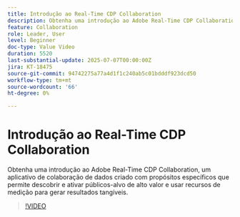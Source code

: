 ```yaml
---
title: Introdução ao Real-Time CDP Collaboration
description: Obtenha uma introdução ao Adobe Real-Time CDP Collaboration, um aplicativo de colaboração de dados criado com propósitos específicos que permite descobrir e ativar públicos-alvo de alto valor e usar recursos de medição para gerar resultados tangíveis.
feature: Collaboration
role: Leader, User
level: Beginner
doc-type: Value Video
duration: 5520
last-substantial-update: 2025-07-07T00:00:00Z
jira: KT-18475
source-git-commit: 94742275a77a4d1f1c240ab5c01bdddf923dcd50
workflow-type: tm+mt
source-wordcount: '66'
ht-degree: 0%

---
```



# Introdução ao Real-Time CDP Collaboration

Obtenha uma introdução ao Adobe Real-Time CDP Collaboration, um aplicativo de colaboração de dados criado com propósitos específicos que permite descobrir e ativar públicos-alvo de alto valor e usar recursos de medição para gerar resultados tangíveis.

>[!VIDEO](https://video.tv.adobe.com/v/3446801/?learn=on&enablevpops)
